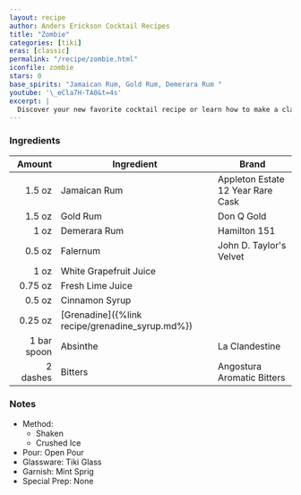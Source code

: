 ```yaml
---
layout: recipe
author: Anders Erickson Cocktail Recipes
title: "Zombie"
categories: [tiki]
eras: [classic]
permalink: "/recipe/zombie.html"
iconfile: zombie
stars: 0
base_spirits: "Jamaican Rum, Gold Rum, Demerara Rum "
youtube: '\_eCla7H-TA0&t=4s'
excerpt: |
  Discover your new favorite cocktail recipe or learn how to make a classic drink—like the Old Fashioned, mojito, or White Russian—right at home.
---
```


### Ingredients

|      Amount | Ingredient                                      | Brand                             |
| ----------: | ----------------------------------------------- | --------------------------------- |
|      1.5 oz | Jamaican Rum                                    | Appleton Estate 12 Year Rare Cask |
|      1.5 oz | Gold Rum                                        | Don Q Gold                        |
|        1 oz | Demerara Rum                                    | Hamilton 151                      |
|      0.5 oz | Falernum                                        | John D. Taylor's Velvet           |
|        1 oz | White Grapefruit Juice                          |
|     0.75 oz | Fresh Lime Juice                                |
|      0.5 oz | Cinnamon Syrup                                  |
|     0.25 oz | [Grenadine]({%link recipe/grenadine_syrup.md%}) |
| 1 bar spoon | Absinthe                                        | La Clandestine                    |
|    2 dashes | Bitters                                         | Angostura Aromatic Bitters        |

### Notes

- Method:
  - Shaken
  - Crushed Ice
- Pour: Open Pour
- Glassware: Tiki Glass
- Garnish: Mint Sprig
- Special Prep: None
